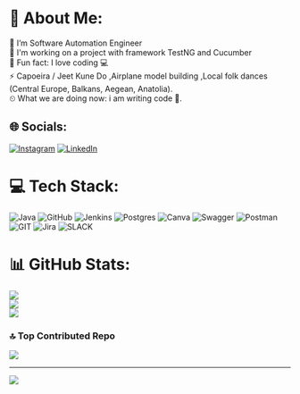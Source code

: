 # 💫 About Me:
🔭 I’m Software Automation Engineer<br>🌱 I'm working on a project with framework TestNG and Cucumber<br>💪 Fun fact: I love coding 💻<br>⚡ Capoeira / Jeet Kune Do ,Airplane model building ,Local folk dances (Central Europe, Balkans, Aegean, Anatolia).<br>⏲ What we are doing now: i am writing code 🚀.


## 🌐 Socials:
[![Instagram](https://img.shields.io/badge/Instagram-%23E4405F.svg?logo=Instagram&logoColor=white)](https://instagram.com/asaslnekrem) [![LinkedIn](https://img.shields.io/badge/LinkedIn-%230077B5.svg?logo=linkedin&logoColor=white)](https://linkedin.com/in/ekrem-aslan-a926a428a/) 

# 💻 Tech Stack:
![Java](https://img.shields.io/badge/java-%23ED8B00.svg?style=for-the-badge&logo=java&logoColor=white) ![GitHub](https://img.shields.io/badge/GitHub-%23121011.svg?style=for-the-badge&logo=github&logoColor=white) ![Jenkins](https://img.shields.io/badge/jenkins-%232C5263.svg?style=for-the-badge&logo=jenkins&logoColor=white) ![Postgres](https://img.shields.io/badge/postgres-%23316192.svg?style=for-the-badge&logo=postgresql&logoColor=white) ![Canva](https://img.shields.io/badge/Canva-%2300C4CC.svg?style=for-the-badge&logo=Canva&logoColor=white) ![Swagger](https://img.shields.io/badge/-Swagger-%23Clojure?style=for-the-badge&logo=swagger&logoColor=white) ![Postman](https://img.shields.io/badge/Postman-FF6C37?style=for-the-badge&logo=postman&logoColor=white) ![GIT](https://img.shields.io/badge/Git-fc6d26?style=for-the-badge&logo=git&logoColor=white) ![Jira](https://img.shields.io/badge/jira-%230A0FFF.svg?style=for-the-badge&logo=jira&logoColor=white)  ![SLACK](https://img.shields.io/badge/Git-fc6d26?style=for-the-badge&logo=git&logoColor=white)
# 📊 GitHub Stats:
![](https://github-readme-stats.vercel.app/api?username=aslnekrem&theme=gruvbox&hide_border=false&include_all_commits=false&count_private=false)<br/>
![](https://github-readme-streak-stats.herokuapp.com/?user=aslnekrem&theme=gruvbox&hide_border=false)<br/>
![](https://github-readme-stats.vercel.app/api/top-langs/?username=aslnekrem&theme=gruvbox&hide_border=false&include_all_commits=false&count_private=false&layout=compact)

### 🔝 Top Contributed Repo
![](https://github-contributor-stats.vercel.app/api?username=aslnekrem&limit=5&theme=dark&combine_all_yearly_contributions=true)

---
[![](https://visitcount.itsvg.in/api?id=aslnekrem&icon=0&color=0)](https://visitcount.itsvg.in)

<!-- Proudly created with GPRM ( https://gprm.itsvg.in ) -->
